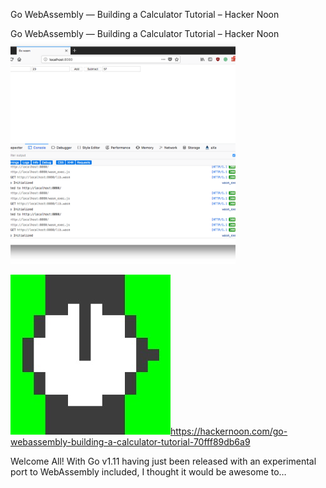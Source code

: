 Go WebAssembly — Building a Calculator Tutorial – Hacker Noon

Go WebAssembly — Building a Calculator Tutorial – Hacker Noon
![](../_resources/803c2244ec9e74b044d467296338467c.png)

![](../_resources/33263d6343f33bb5f7bf3528c2db55b8.jpg)https://hackernoon.com/go-webassembly-building-a-calculator-tutorial-70fff89db6a9

Welcome All! With Go v1.11 having just been released with an experimental port to WebAssembly included, I thought it would be awesome to…